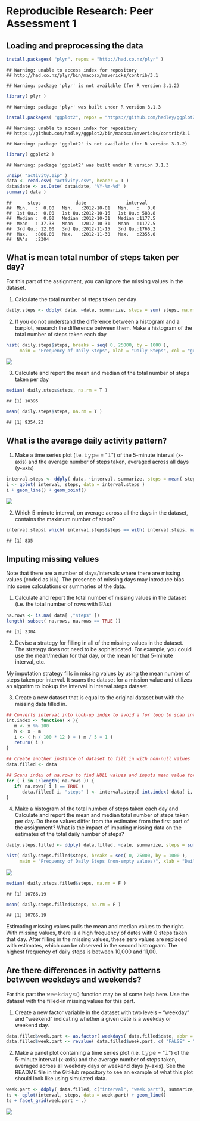 # Reproducible Research: Peer Assessment 1


## Loading and preprocessing the data

```r
install.packages( "plyr", repos = "http://had.co.nz/plyr" )
```

```
## Warning: unable to access index for repository
## http://had.co.nz/plyr/bin/macosx/mavericks/contrib/3.1
```

```
## Warning: package 'plyr' is not available (for R version 3.1.2)
```

```r
library( plyr )
```

```
## Warning: package 'plyr' was built under R version 3.1.3
```

```r
install.packages( "ggplot2", repos = "https://github.com/hadley/ggplot2" )
```

```
## Warning: unable to access index for repository
## https://github.com/hadley/ggplot2/bin/macosx/mavericks/contrib/3.1
```

```
## Warning: package 'ggplot2' is not available (for R version 3.1.2)
```

```r
library( ggplot2 )
```

```
## Warning: package 'ggplot2' was built under R version 3.1.3
```

```r
unzip( "activity.zip" )
data <- read.csv( "activity.csv", header = T )
data$date <- as.Date( data$date, "%Y-%m-%d" )
summary( data )
```

```
##      steps             date               interval     
##  Min.   :  0.00   Min.   :2012-10-01   Min.   :   0.0  
##  1st Qu.:  0.00   1st Qu.:2012-10-16   1st Qu.: 588.8  
##  Median :  0.00   Median :2012-10-31   Median :1177.5  
##  Mean   : 37.38   Mean   :2012-10-31   Mean   :1177.5  
##  3rd Qu.: 12.00   3rd Qu.:2012-11-15   3rd Qu.:1766.2  
##  Max.   :806.00   Max.   :2012-11-30   Max.   :2355.0  
##  NA's   :2304
```


## What is mean total number of steps taken per day?
For this part of the assignment, you can ignore the missing values in the dataset.

1. Calculate the total number of steps taken per day

```r
daily.steps <- ddply( data, ~date, summarize, steps = sum( steps, na.rm = T ))
```

2. If you do not understand the difference between a histogram and a barplot, research the difference between them. Make a histogram of the total number of steps taken each day

```r
hist( daily.steps$steps, breaks = seq( 0, 25000, by = 1000 ), 
     main = "Frequency of Daily Steps", xlab = "Daily Steps", col = "grey" )
```

![](PA1_template_files/figure-html/daily_hist-1.png) 

3. Calculate and report the mean and median of the total number of steps taken per day

```r
median( daily.steps$steps, na.rm = T )
```

```
## [1] 10395
```

```r
mean( daily.steps$steps, na.rm = T )
```

```
## [1] 9354.23
```

## What is the average daily activity pattern?
1. Make a time series plot (i.e. 𝚝𝚢𝚙𝚎 = "𝚕") of the 5-minute interval (x-axis) and the average number of steps taken, averaged across all days (y-axis)

```r
interval.steps <- ddply( data, ~interval, summarize, steps = mean( steps, na.rm = T ))
i <- qplot( interval, steps, data = interval.steps )
i + geom_line() + geom_point()
```

![](PA1_template_files/figure-html/interval_timeseries-1.png) 

2. Which 5-minute interval, on average across all the days in the dataset, contains the maximum number of steps?

```r
interval.steps[ which( interval.steps$steps == with( interval.steps, max( steps ))), "interval" ]
```

```
## [1] 835
```


## Imputing missing values
Note that there are a number of days/intervals where there are missing values (coded as 𝙽𝙰). The presence of missing days may introduce bias into some calculations or summaries of the data.

1. Calculate and report the total number of missing values in the dataset (i.e. the total number of rows with 𝙽𝙰s)

```r
na.rows <- is.na( data[ ,"steps" ])
length( subset( na.rows, na.rows == TRUE ))
```

```
## [1] 2304
```

2. Devise a strategy for filling in all of the missing values in the dataset. The strategy does not need to be sophisticated. For example, you could use the mean/median for that day, or the mean for that 5-minute interval, etc.

My imputation strategy fills in missing values by using the mean number of steps taken per interval. It scans the dataset for a mission value and utilizes an algoritm to lookup the interval in interval.steps dataset. 


3. Create a new dataset that is equal to the original dataset but with the missing data filled in.


```r
## Converts interval into look-up index to avoid a for loop to scan intervalSteps for interval mean
int.index <- function( x ){
   m <- x %% 100
   h <- x - m
   i <- ( h / 100 * 12 ) + ( m / 5 + 1 )
   return( i )
}

## Create another instance of dataset to fill in with non-null values
data.filled <- data

## Scans index of na.rows to find NULL values and inputs mean value for that interval
for ( i in 1:length( na.rows )) {
   if( na.rows[ i ] == TRUE )
      data.filled[ i, "steps" ] <- interval.steps[ int.index( data[ i, "interval"]), "steps" ]
}
```

4. Make a histogram of the total number of steps taken each day and Calculate and report the mean and median total number of steps taken per day. Do these values differ from the estimates from the first part of the assignment? What is the impact of imputing missing data on the estimates of the total daily number of steps?

```r
daily.steps.filled <- ddply( data.filled, ~date, summarize, steps = sum( steps ))

hist( daily.steps.filled$steps, breaks = seq( 0, 25000, by = 1000 ), 
     main = "Frequency of Daily Steps (non-empty values)", xlab = "Daily Steps", col = "grey" )
```

![](PA1_template_files/figure-html/daily_filled_analysis-1.png) 

```r
median( daily.steps.filled$steps, na.rm = F )
```

```
## [1] 10766.19
```

```r
mean( daily.steps.filled$steps, na.rm = F )
```

```
## [1] 10766.19
```
Estimating missing values pulls the mean and median values to the right. With missing values, there is a high frequency of dates with 0 steps taken that day. After filling in the missing values, these zero values are replaced with estimates, which can be observed in the second histrogram. The highest frequency of daily steps is between 10,000 and 11,00. 



## Are there differences in activity patterns between weekdays and weekends?
For this part the 𝚠𝚎𝚎𝚔𝚍𝚊𝚢𝚜() function may be of some help here. Use the dataset with the filled-in missing values for this part.

1. Create a new factor variable in the dataset with two levels – “weekday” and “weekend” indicating whether a given date is a weekday or weekend day.

```r
data.filled$week.part <- as.factor( weekdays( data.filled$date, abbr = T ) %in% c("Sat", "Sun"))
data.filled$week.part <- revalue( data.filled$week.part, c( "FALSE" = "weekday", "TRUE" = "weekend" ))
```

2. Make a panel plot containing a time series plot (i.e. 𝚝𝚢𝚙𝚎 = "𝚕") of the 5-minute interval (x-axis) and the average number of steps taken, averaged across all weekday days or weekend days (y-axis). See the README file in the GitHub repository to see an example of what this plot should look like using simulated data.

```r
week.part <- ddply( data.filled, c("interval", "week.part"), summarize, steps = mean( steps, na.rm = T ))
ts <- qplot(interval, steps, data = week.part) + geom_line()
ts + facet_grid(week.part ~ .)
```

![](PA1_template_files/figure-html/unnamed-chunk-1-1.png) 
